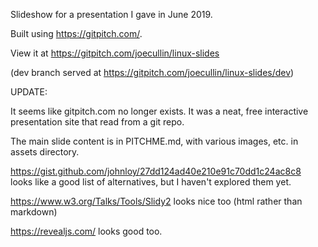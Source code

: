 Slideshow for a presentation I gave in June 2019.

Built using https://gitpitch.com/.

View it at https://gitpitch.com/joecullin/linux-slides

(dev branch served at https://gitpitch.com/joecullin/linux-slides/dev)


UPDATE:

It seems like gitpitch.com no longer exists. It was a neat, free interactive presentation site that read from a git repo.

The main slide content is in PITCHME.md, with various images, etc. in assets directory.

https://gist.github.com/johnloy/27dd124ad40e210e91c70dd1c24ac8c8 looks like a good list of alternatives, but I haven't explored them yet.

https://www.w3.org/Talks/Tools/Slidy2 looks nice too (html rather than markdown)

https://revealjs.com/ looks good too.

